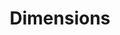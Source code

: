 ---
bigquery: https://console.cloud.google.com/bigquery?p=covid-19-dimensions-ai&page=table&d=data&t=publications
contributors: Digital Science, https://www.digital-science.com/
cost: Free for personal, non-commercial use.
description: Dimensions contains more than 100 million publications, ranging from
  articles published in scholarly journals, books and book chapters, to preprints
  and conference proceedings. All publications are contextualized with linked data
  sets, funding, publications, patents, clinical trials, and policy documents. You
  can also view associated categories, funders, institutions, and researcher profiles.
documentation: https://docs.dimensions.ai/bigquery/index.html
last_edit: Mon, 04 Apr 2022 19:04:00 GMT
location: https://www.dimensions.ai/products/free/
maintained_by: Digital Science, https://www.digital-science.com/
schema_fields: '[''types'', ''priority_date'', ''date_print'', ''relationships'',
  ''address'', ''start_date'', ''research_org_state_names'', ''abstract'', ''patent_ids'',
  ''family_members_ids'', ''resulting_publication_ids'', ''proceedings_title'', ''funding_details'',
  ''subtitles'', ''funding_cad'', ''wikipedia_url'', ''isbn'', ''funding_cny'', ''category_hrcs_rac'',
  ''associated_publication_id'', ''book_title'', ''year'', ''jurisdiction'', ''description'',
  ''open_access_categories'', ''assignee_orgs'', ''id'', ''resulting_publication_doi'',
  ''supporting_grant_ids'', ''active_years'', ''funder_org_acronyms'', ''links'',
  ''research_org_city_names'', ''grant_number'', ''status'', ''kind'', ''journal_lists'',
  ''open_access_categories_v2'', ''repository_name'', ''organisation_details'', ''original_assignee_orgs'',
  ''cited_by_ids'', ''date_inserted'', ''filing_status'', ''conference'', ''funder_org_cities'',
  ''linkout'', ''license'', ''funding_nzd'', ''authors'', ''source_id'', ''investigators'',
  ''research_orgs'', ''arxiv_id'', ''funding_gbp'', ''research_org_cities'', ''research_org_state_codes'',
  ''title'', ''end_year'', ''granted_date'', ''reference_ids'', ''filing_year'', ''current_assignee_countries'',
  ''email_address'', ''category_sdg'', ''start_year'', ''external_ids'', ''acknowledgements'',
  ''associated_publication_doi'', ''expiration_year'', ''associated_grant_ids'', ''funder_countries'',
  ''embargo_date'', ''date_modified'', ''phase'', ''created_date'', ''funding_usd'',
  ''end_date'', ''category_rcdc'', ''funder_org_state_codes'', ''mesh_terms'', ''funder_org'',
  ''interventions'', ''expiration_date'', ''language'', ''granted_year'', ''legal_events'',
  ''citation_string'', ''doi'', ''citations_count'', ''repository_id'', ''acronyms'',
  ''registry'', ''family_id'', ''book_series_title'', ''parent_id'', ''date_normal'',
  ''publication_date'', ''mesh_headings'', ''priority_year'', ''eisbn'', ''altmetrics'',
  ''ipcr'', ''original_assignee_countries'', ''pmcid'', ''categories'', ''name'',
  ''category_hra'', ''volume'', ''funding_amount'', ''category_icrp_cso'', ''conditions'',
  ''funding_chf'', ''labels'', ''cpc'', ''category_icrp_ct'', ''family_count'', ''citations'',
  ''funder_org_countries'', ''publication_ids'', ''category_bra'', ''metrics'', ''filing_date'',
  ''publication_year'', ''category_for'', ''journal'', ''associated_publication_arxiv_id'',
  ''funder_orgs'', ''research_org_country_names'', ''date'', ''pages'', ''date_imported_gbq'',
  ''acronym'', ''research_org_countries'', ''brief_title'', ''date_online'', ''funding_jpy'',
  ''funding_aud'', ''funding_eur'', ''concepts'', ''gender'', ''aliases'', ''current_assignee_orgs'',
  ''assignee_countries'', ''funding_currency'', ''original_abstract'', ''original_assignee'',
  ''application_number'', ''editors'', ''original_title'', ''current_assignee'', ''repository_url'',
  ''associated_publication_pmid'', ''established'', ''inventor_names'', ''legal_status'',
  ''clinical_trial_ids'', ''pmid'', ''publisher'', ''type'', ''foa_number'', ''category_uoa'',
  ''issue'', ''category_hrcs_hc'', ''researcher_ids'']'
shortname: dimensions
tags:
- scholarly literature
- patents
- funding
- clinical trials
- academic profiles
terms_of_use: 'Use of both the Dimensions COVID-19 dataset and full Dimensions dataset
  are subject to the Dimensions Terms of use: https://www.dimensions.ai/policies-terms-legal '
title: Dimensions
uuid: dcff88bd-fe6b-4fdb-8159-809bf9d7bc1c
---
